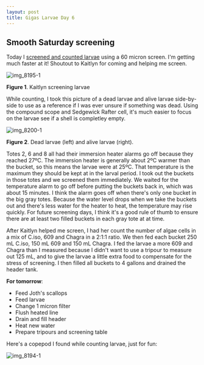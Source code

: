 ```yaml
---
layout: post
title: Gigas Larvae Day 6
---
```


## Smooth Saturday screening

Today I [screened and counted larvae](https://github.com/RobertsLab/project-oyster-oa/blob/master/data/Manchester/2017-07-30-Pacific-Oyster-Larvae/2017-08-02-Larvae-Counts.xlsx) using a 60 micron screen. I'm getting much faster at it! Shoutout to Kaitlyn for coming and helping me screen.

![img_8195-1](https://user-images.githubusercontent.com/22335838/29007441-3201e16a-7ab8-11e7-8262-28f2847ebbec.JPG)

**Figure 1**. Kaitlyn screening larvae

While counting, I took this picture of a dead larvae and alive larvae side-by-side to use as a reference if I was ever unsure if something was dead. Using the compound scope and Sedgewick Rafter cell, it's much easier to focus on the larvae see if a shell is completley empty.

![img_8200-1](https://user-images.githubusercontent.com/22335838/29007487-2cff463e-7ab9-11e7-8be8-d4a97230d112.JPG)

**Figure 2**. Dead larvae (left) and alive larvae (right).

Totes 2, 6 and 8 all had their immersion heater alarms go off because they reached 27ºC. The immersion heater is generally about 2ºC warmer than the bucket, so this means the larvae were at 25ºC. That temperature is the maximum they should be kept at in the larval period. I took out the buckets in those totes and we screened them immediately. We waited for the temperature alarm to go off before putting the buckets back in, which was about 15 minutes. I think the alarm goes off when there's only one bucket in the big gray totes. Because the water level drops when we take the buckets out and there's less water for the heater to heat, the temperature may rise quickly. For future screening days, I think it's a good rule of thumb to ensure there are at least two filled buckets in each gray tote at at time.

After Kaitlyn helped me screen, I had her count the number of algae cells in a mix of C.iso, 609 and Chagra in a 2:1:1 ratio. We then fed each bucket 250 mL C.iso, 150 mL 609 and 150 mL Chagra. I fed the larvae a more 609 and Chagra than I measured because I didn't want to use a tripour to measure out 125 mL, and to give the larvae a little extra food to compensate for the stress of screening. I then filled all buckets to 4 gallons and drained the header tank.

**For tomorrow**:

- Feed Joth's scallops
- Feed larvae
- Change 1 micron filter
- Flush heated line
- Drain and fill header
- Heat new water
- Prepare tripours and screening table

Here's a copepod I found while counting larvae, just for fun:

![img_8194-1](https://user-images.githubusercontent.com/22335838/29007583-20591f16-7abb-11e7-9c5b-65454b2ef471.JPG)
